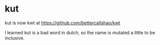 # kut
kut is now kwt at https://github.com/bettercallshao/kwt

I learned kut is a bad word in dutch, so the name is mutated a little to be inclusive.
